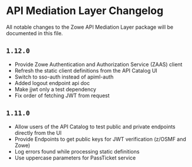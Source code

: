 # API Mediation Layer Changelog

All notable changes to the Zowe API Mediation Layer package will be documented in this file.

## `1.12.0`

- Provide Zowe Authentication and Authorization Service (ZAAS) client
- Refresh the static client definitions from the API Catalog UI
- Switch to sso-auth instead of apiml-auth
- Added logout endpoint api doc
- Make jjwt only a test dependency
- Fix order of fetching JWT from request

## `1.11.0`

- Allow users of the API Catalog to test public and private endpoints directly from the UI
- Provide Endpoints to get public keys for JWT verification (z/OSMF and Zowe)
- Log errors found while processing static definitions
- Use uppercase parameters for PassTicket service
